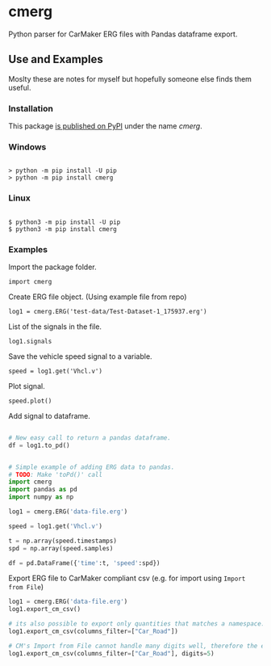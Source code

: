 # cmerg
Python parser for CarMaker ERG files with Pandas dataframe export.

##

## Use and Examples

Moslty these are notes for myself but hopefully someone else finds them useful.

### Installation

This package [is published on PyPI](https://pypi.org/project/cmerg/) under the name _cmerg_.

### Windows
``` shell

> python -m pip install -U pip
> python -m pip install cmerg

```
### Linux
``` shell

$ python3 -m pip install -U pip
$ python3 -m pip install cmerg

```

### Examples

Import the package folder.

``` import cmerg ```

Create ERG file object. (Using example file from repo)

``` log1 = cmerg.ERG('test-data/Test-Dataset-1_175937.erg') ```

List of the signals in the file.

``` log1.signals ```

Save the vehicle speed signal to a variable.

``` speed = log1.get('Vhcl.v') ```

Plot signal.

``` speed.plot() ```

Add signal to dataframe.

``` python

# New easy call to return a pandas dataframe.
df = log1.to_pd()

```

``` python

# Simple example of adding ERG data to pandas.
# TODO: Make 'toPd()' call
import cmerg
import pandas as pd
import numpy as np

log1 = cmerg.ERG('data-file.erg')

speed = log1.get('Vhcl.v')

t = np.array(speed.timestamps)
spd = np.array(speed.samples)

df = pd.DataFrame({'time':t, 'speed':spd})

```

Export ERG file to CarMaker compliant csv (e.g. for import using `Import from File`)

```python
log1 = cmerg.ERG('data-file.erg')
log1.export_cm_csv()

# its also possible to export only quantities that matches a namespace:
log1.export_cm_csv(columns_filter=["Car_Road"])

# CM's Import from File cannot handle many digits well, therefore the exported values are rounded. The number of digits can be sepcified:
log1.export_cm_csv(columns_filter=["Car_Road"], digits=5)
```